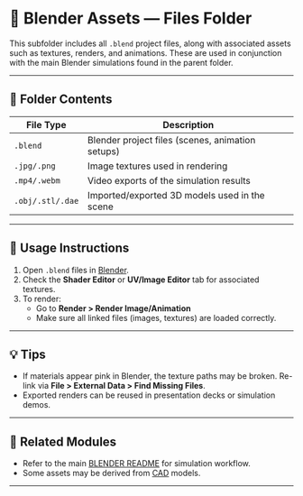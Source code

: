 # 📂 Blender Assets — Files Folder

This subfolder includes all `.blend` project files, along with associated assets such as textures, renders, and animations. These are used in conjunction with the main Blender simulations found in the parent folder.

---

## 📁 Folder Contents

| File Type       | Description |
|------------------|-------------|
| `.blend`         | Blender project files (scenes, animation setups) |
| `.jpg/.png`      | Image textures used in rendering |
| `.mp4/.webm`     | Video exports of the simulation results |
| `.obj/.stl/.dae` | Imported/exported 3D models used in the scene |

---

## 🔧 Usage Instructions

1. Open `.blend` files in [Blender](https://www.blender.org/download/).
2. Check the **Shader Editor** or **UV/Image Editor** tab for associated textures.
3. To render:  
   - Go to **Render > Render Image/Animation**  
   - Make sure all linked files (images, textures) are loaded correctly.

---

## 💡 Tips

- If materials appear pink in Blender, the texture paths may be broken. Re-link via **File > External Data > Find Missing Files**.
- Exported renders can be reused in presentation decks or simulation demos.

---

## 🔗 Related Modules

- Refer to the main [BLENDER README](../README.md) for simulation workflow.
- Some assets may be derived from [CAD](../../CAD) models.

---

